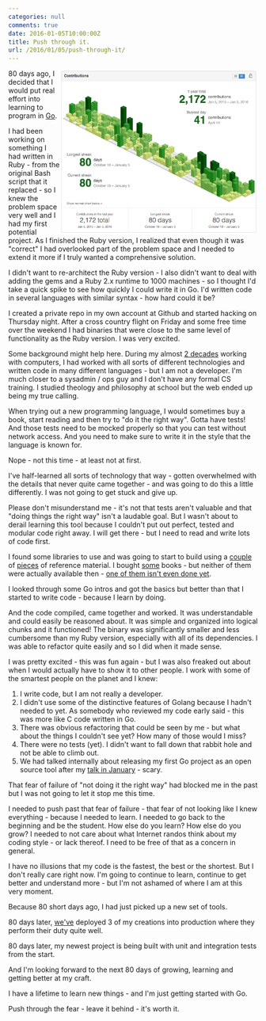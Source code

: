 ```yaml
---
categories: null
comments: true
date: 2016-01-05T10:00:00Z
title: Push through it.
url: /2016/01/05/push-through-it/
---
```


<img src="/public/images/80.jpg" align="right" width="400" />

80 days ago, I decided that I would put real effort into learning to program in [Go](https://golang.org/).

I had been working on something I had written in Ruby - from the original Bash script that it replaced - so I knew the problem space very well and I had my first potential project. As I finished the Ruby version, I realized that even though it was "correct" I had overlooked part of the problem space and I needed to extend it more if I truly wanted a comprehensive solution.

I didn't want to re-architect the Ruby version - I also didn't want to deal with adding the gems and a Ruby 2.x runtime to 1000 machines - so I thought I'd take a quick spike to see how quickly I could write it in Go. I'd written code in several languages with similar syntax - how hard could it be?

I created a private repo in my own account at Github and started hacking on Thursday night. After a cross country flight on Friday and some free time over the weekend I had binaries that were close to the same level of functionality as the Ruby version. I was very excited.

Some background might help here. During my almost [2 decades](https://darron.froese.org/resume/) working with computers, I had worked with all sorts of different technologies and written code in many different languages - but I am not a developer. I'm much closer to a sysadmin / ops guy and I don't have any formal CS training. I studied theology and philosophy at school but the web ended up being my true calling.

When trying out a new programming language, I would sometimes buy a book, start reading and then try to "do it the right way". Gotta have tests! And those tests need to be mocked properly so that you can test without network access. And you need to make sure to write it in the style that the language is known for.

Nope - not this time - at least not at first.

I've half-learned all sorts of technology that way - gotten overwhelmed with the details that never quite came together - and was going to do this a little differently. I was not going to get stuck and give up.

Please don't misunderstand me - it's not that tests aren't valuable and that "doing things the right way" isn't a laudable goal. But I wasn't about to derail learning this tool because I couldn't put out perfect, tested and modular code right away. I will get there - but I need to read and write lots of code first.

I found some libraries to use and was going to start to build using a [couple](https://www.golang-book.com/books/intro) of [pieces](https://golang.org/pkg/) of reference material. I bought [some](https://www.manning.com/books/go-in-action) books - but neither of them were actually available then - [one of them isn't even done yet](https://www.manning.com/books/learn-go).

I looked through some Go intros and got the basics but better than that I started to write code - because I learn by doing.

And the code compiled, came together and worked. It was understandable and could easily be reasoned about. It was simple and organized into logical chunks and it functioned! The binary was significantly smaller and less cumbersome than my Ruby version, especially with all of its dependencies. I was able to refactor quite easily and so I did when it made sense.

I was pretty excited - this was fun again - but I was also freaked out about when I would actually have to show it to other people. I work with some of the smartest people on the planet and I knew:

1. I write code, but I am not really a developer.
2. I didn't use some of the distinctive features of Golang because I hadn't needed to yet. As somebody who reviewed my code early said - this was more like C code written in Go.
3. There was obvious refactoring that could be seen by me - but what about the things I couldn't see yet? How many of those would I miss?
4. There were no tests (yet). I didn't want to fall down that rabbit hole and not be able to climb out.
5. We had talked internally about releasing my first Go project as an open source tool after my [talk in January](https://www.socallinuxexpo.org/scale/14x/speakers/darron-froese) - scary.

That fear of failure of "not doing it the right way" had blocked me in the past but I was not going to let it stop me this time.

I needed to push past that fear of failure - that fear of not looking like I knew everything - because I needed to learn. I needed to go back to the beginning and be the student. How else do you learn? How else do you grow? I needed to not care about what Internet randos think about my coding style - or lack thereof. I need to be free of that as a concern in general.

I have no illusions that my code is the fastest, the best or the shortest. But I don't really care right now. I'm going to continue to learn, continue to get better and understand more - but I'm not ashamed of where I am at this very moment.

Because 80 short days ago, I had just picked up a new set of tools.

80 days later, [we've](https://www.datadoghq.com/) deployed 3 of my creations into production where they perform their duty quite well.

80 days later, my newest project is being built with unit and integration tests from the start.

And I'm looking forward to the next 80 days of growing, learning and getting better at my craft.

I have a lifetime to learn new things - and I'm just getting started with Go.

Push through the fear - leave it behind - it's worth it.
